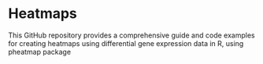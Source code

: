 # Heatmaps
This GitHub repository provides a comprehensive guide and code examples for creating heatmaps using differential gene expression data in R, using pheatmap package
